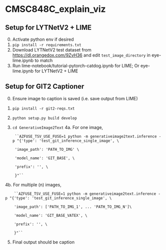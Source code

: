 # CMSC848C_explain_viz

## Setup for LYTNetV2 + LIME

0. Activate python env if desired
1. ``pip install -r requirements.txt``
2. Download LYTNetV2 test dataset from <https://dl.orangedox.com/9ZvH36> and edit ``test_image_directory`` in eye-lime.ipynb to match
3. Run lime-notebook/tutorial-pytorch-catdog.ipynb for LIME;
        Or eye-lime.ipynb for LYTNetV2 + LIME


## Setup for GIT2 Captioner

0. Ensure image to caption is saved (i.e. save output from LIME)
1. ``pip install -r git2-reqs.txt``
2. ``python setup.py build develop``
3. ``cd GenerativeImage2Text``
4a. For one image,
 		
		``AZFUSE_TSV_USE_FUSE=1 python -m generativeimage2text.inference -p "{'type': 'test_git_inference_single_image', \
      		
		'image_path': 'PATH_TO_IMG' \
            	
		'model_name': 'GIT_BASE', \
	        
		'prefix': '', \
	  	
		}"``
	  
4b. For multiple (n) images, 

		``AZFUSE_TSV_USE_FUSE=1 python -m generativeimage2text.inference -p "{'type': 'test_git_inference_single_image', \
     		
		'image_path': ['PATH_TO_IMG_1', ... 'PATH_TO_IMG_N']\
        	
		'model_name': 'GIT_BASE_VATEX', \
	        
		'prefix': '', \
	  	
		}"``

5. Final output should be caption
